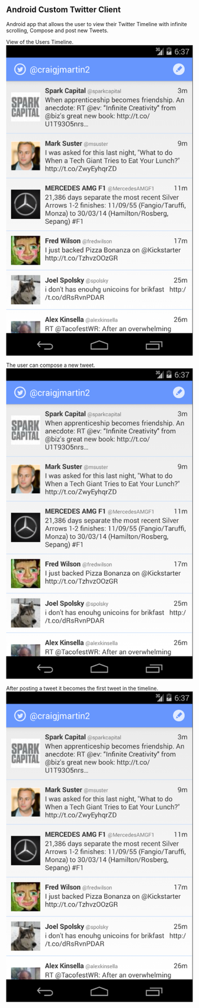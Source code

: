 ## Android Custom Twitter Client

Android app that allows the user to view their Twitter Timeline with infinite scrolling, Compose
and post new Tweets.

View of the Users Timeline.
![Timeline view](/screens/timeline_view_rename.png?raw=true)

The user can compose a new tweet.
![Compose Tweet](/screens/timeline_view_rename.png?raw=true)

After posting a tweet it becomes the first tweet in the timeline.
![Posted Tweet](/screens/timeline_view_rename.png?raw=true)

